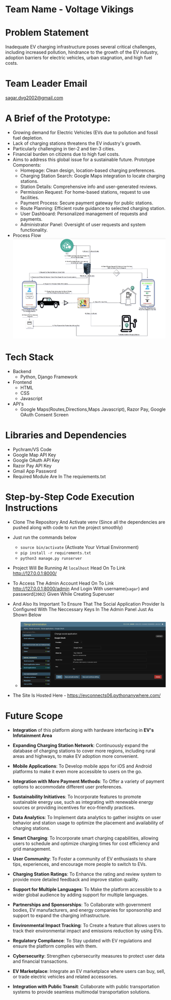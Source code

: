 # Team Name - Voltage Vikings
# Problem Statement  
Inadequate EV charging infrastructure poses several critical challenges,
including increased pollution, hindrance to the growth of the EV industry,
adoption barriers for electric vehicles, urban stagnation, and high fuel costs.
# Team Leader Email 
sagar.dvg2002@gmail.com
# A Brief of the Prototype:
- Growing demand for Electric Vehicles (EVs due to pollution and fossil fuel depletion.
- Lack of charging stations threatens the EV industry's growth.
- Particularly challenging in tier-2 and tier-3 cities.
- Financial burden on citizens due to high fuel costs.
- Aims to address this global issue for a sustainable future.
Prototype Components:
  - Homepage: Clean design, location-based charging preferences.
  - Charging Station Search: Google Maps integration to locate charging stations.
  - Station Details: Comprehensive info and user-generated reviews.
  - Permission Request: For home-based stations, request to use facilities.
  - Payment Process: Secure payment gateway for public stations.
  - Route Planning: Efficient route guidance to selected charging station.
  - User Dashboard: Personalized management of requests and payments.
  - Administrator Panel: Oversight of user requests and system functionality.
- Process Flow
  ![Image Alt Text](flow.png)
# Tech Stack
- Backend
  -  Python, Django Framework
- Frontend 
  - HTML
  - CSS
  - Javascript
- API's
  -  Google Maps(Routes,Directions,Maps Javascript), Razor Pay, Google OAuth Consent Screen
# Libraries and Dependencies
- Pychram/VS Code
- Google Map API Key
- Google OAuth API Key
- Razor Pay API Key
- Gmail App Password
- Required Module Are In The requiements.txt
# Step-by-Step Code Execution Instructions
- Clone The Repository And Activate venv (Since all the dependencies are pushed along with code to run the project smoothly)
- Just run the commands below
  - `source bin/activate` (Activate Your Virtual Environment)
  - `pip install -r requirements.txt`
  -  `python3 manage.py runserver`

-  Project Will Be Running At `localhost` Head On To Link http://127.0.0.1:8000/
  - To Access The Admin Account Head On To Link http://127.0.0.1:8000/admin And Login With username(`sagar`) and password(`2002`) Given While Creating Superuser
  - And Also Its Important To Ensure That The Social Application Provider Is Configured With The Neccessary Keys In The Admin Panel Just As Shown Below
    - ![Image Alt Text](soc_app.png)
- The Site Is Hosted Here - https://evconnects06.pythonanywhere.com/
# Future Scope
- **Integration** of this platform along with hardware interfacing in **EV's Infotainment Area**
- **Expanding Charging Station Network**: Continuously expand the database of charging stations to cover more regions, including rural areas and highways, to make EV adoption more convenient.

- **Mobile Applications**: To Develop mobile apps for iOS and Android platforms to make it even more accessible to users on the go.

- **Integration with More Payment Methods**: To Offer a variety of payment options to accommodate different user preferences.

- **Sustainability Initiatives**: To Incorporate features to promote sustainable energy use, such as integrating with renewable energy sources or providing incentives for eco-friendly practices.

- **Data Analytics**: To Implement data analytics to gather insights on user behavior and station usage to optimize the placement and availability of charging stations.

- **Smart Charging**: To Incorporate smart charging capabilities, allowing users to schedule and optimize charging times for cost efficiency and grid management.

- **User Community**: To Foster a community of EV enthusiasts to share tips, experiences, and encourage more people to switch to EVs.

- **Charging Station Ratings**: To Enhance the rating and review system to provide more detailed feedback and improve station quality.

- **Support for Multiple Languages**: To Make the platform accessible to a wider global audience by adding support for multiple languages.

- **Partnerships and Sponsorships**: To Collaborate with government bodies, EV manufacturers, and energy companies for sponsorship and support to expand the charging infrastructure.

- **Environmental Impact Tracking**: To Create a feature that allows users to track their environmental impact and emissions reduction by using EVs.

- **Regulatory Compliance**: To Stay updated with EV regulations and ensure the platform complies with them.

- **Cybersecurity**: Strengthen cybersecurity measures to protect user data and financial transactions.

- **EV Marketplace**: Integrate an EV marketplace where users can buy, sell, or trade electric vehicles and related accessories.

- **Integration with Public Transit**: Collaborate with public transportation systems to provide seamless multimodal transportation solutions.


